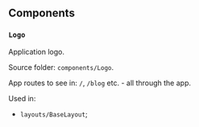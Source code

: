 
## Components

### `Logo`
Application logo.

Source folder: `components/Logo`.

App routes to see in: `/`, `/blog` etc. - all through the app.

Used in:
* `layouts/BaseLayout`;
